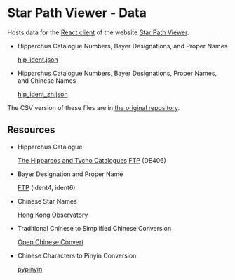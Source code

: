 # Star Path Viewer - Data

Hosts data for the [React client](https://github.com/stardial-astro/star-path-viewer) of the website [Star Path Viewer](https://stardial-astro.github.io/star-path-viewer).

- Hipparchus Catalogue Numbers, Bayer Designations, and Proper Names

  [hip_ident.json](https://stardial-astro.github.io/star-path-data/json/hip_ident.json)

- Hipparchus Catalogue Numbers, Bayer Designations, Proper Names, and Chinese Names

  [hip_ident_zh.json](https://stardial-astro.github.io/star-path-data/json/hip_ident_zh.json)

The CSV version of these files are in [the original repository](https://github.com/claude-hao/star-path-calculator/tree/main/data).

## Resources

- Hipparchus Catalogue

  [The Hipparcos and Tycho Catalogues](https://www.cosmos.esa.int/web/hipparcos/catalogues)
  [FTP](https://cdsarc.cds.unistra.fr/ftp/cats/I/239) (DE406)

- Bayer Designation and Proper Name

  [FTP](https://cdsarc.cds.unistra.fr/ftp/I/239/version_cd/tables) (ident4, ident6)

- Chinese Star Names

  [Hong Kong Observatory](https://web.archive.org/web/20120209032035/http://www.lcsd.gov.hk/CE/Museum/Space/Research/StarName/c_research_chinengstars.htm)

- Traditional Chinese to Simplified Chinese Conversion

  [Open Chinese Convert](https://pypi.org/project/OpenCC)

- Chinese Characters to Pinyin Conversion

  [pypinyin](https://github.com/mozillazg/python-pinyin)
